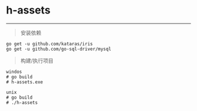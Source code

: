 # h-assets

---

> 安装依赖
```
go get -u github.com/kataras/iris
go get -u github.com/go-sql-driver/mysql
```

> 构建/执行项目
```
windos
# go build
# h-assets.exe

unix
# go build
# ./h-assets
```